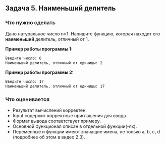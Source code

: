 ## Задача 5. Наименьший делитель
### Что нужно сделать
Дано натуральное число n>1. Напишите функцию, которая находит его **наименьший** делитель, отличный от 1.


**Пример работы программы 1:**
```bash
Введите число: 6
Наименьший делитель, отличный от единицы: 2
```
**Пример работы программы 2:**
```bash
Введите число: 17
Наименьший делитель, отличный от единицы: 17
```
### Что оценивается
- Результат вычислений корректен.
- Input содержит корректные приглашения для ввода. 
- Формат вывода соответствует примеру.
- Основной функционал описан в отдельной функции(-ях).
- Переменные и функции имеют значащие имена, не только a, b, c, d (подробнее об этом в видео 2.3).
